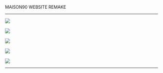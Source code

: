 MAISON90 WEBSITE REMAKE
<hr/>
<img src="https://media-hosting.imagekit.io/a2b26981b40f417c/img%201.PNG?Expires=1841349461&Key-Pair-Id=K2ZIVPTIP2VGHC&Signature=LzqHm01gDtKUQ1Yk8Kazhw8toDeqWGOHkzInU-pMDE-23gCP6P2Xj1iyISZOv9yYEmjclkPqQfH4aVPBgsAHjeFXwOIoE56vUfYBUSFdJ5hiGzjLEknTrwrYMsVry016fmrigCgTsR-SLr1J5P4Cv4zjhagCbfK~9g-dUSu4risVIPwO~rCKw-a3G61whBIF075TdLJx0HXogdHfjxdR56KNvSZa5qYWZ-nE37VcfNF3qGyy5HjNTCX90wq~5jd7J5A0XfzLauugiagVyiVS1ifIX0UDIBhzAkmoGhP-PakO8t~PIWwize8KcAbcHJt2N7TC07ttLuZ8WsILh5MEcw__"/>
<br/><br/>
<img src="https://media-hosting.imagekit.io/b350e09980e742fe/img%202.PNG?Expires=1841349461&Key-Pair-Id=K2ZIVPTIP2VGHC&Signature=ejxbCvAD-XjX3zYQ41-mQiv2S6hBD0XCjd1Atzn-5tgntsB~IPaYv26qWli4N0a7~fbNBZrFHno3W~pMNnc~3F9vF6ez4uJCXYyDbB6EXUWNhHUyVBkbVGT~VS3reacALs~djYOu6wyti-XxlyU2I8YhMPJBznB8f1gm7cHR5O8qqfMvDUCZJGz0VYAF~uTf76h1LJWut1i4leBDmCBi9eFDe-n1oaZHZpMd9wMxqqwSfV07IRkomX5zmr8PUN9zGywq7jFNIdxCscmOtmSgHZ5ZXlbeIBpV5Ck62GRAz2THsK9D9R0DhZFDeku~a-TtpOCWAq8epKSNd4Zj6dsgGA__"/>
<br/><br/>
<img src="https://media-hosting.imagekit.io/6d9189836d134d16/img%203.PNG?Expires=1841349461&Key-Pair-Id=K2ZIVPTIP2VGHC&Signature=11LeSowgWjknRxejJkyXbxxFB8D0Ek1WRg28a8lq9Pd05lYAW3mFz8Co8UpCQNvx3N0XbULPjuF11hEErS9rb9MYhLkomYt~F0WFXZ5BhKO8EV4MuMLTtP8zCQFqpvw0wOUJlOZPLimCHQp0wwYHbJuQOvv5LL18BYZ~yWWHZDvvY~Y7Ak3f8410zU17lf0WqiT3GQs1BGZF~KDyJks9Xlt9K~8IhO2Se98pUNjzF4Cdg-NtlSUlpL0nC-03wNZ24aLiz3jORvabkBBDxnz8woh2oQb5Sa2BN-Fa1aIq7G91D1HlyVfy2CBrHdM0-7~Vvq5FBdQiQh~8AY54yhoGqA__"/>
<br/><br/>
<img src="https://media-hosting.imagekit.io/a56f8c964fe34b4a/img%204.PNG?Expires=1841349461&Key-Pair-Id=K2ZIVPTIP2VGHC&Signature=PjwUeHI8FU5UFVVcsUcLMkO-RVULpdXpQkmIYAvbN8cjeDp1qvmiBQnoGHqBSAg8lXxU6uP8wuzXwpDJqajcDY-VGkGnh-hKGXyoZtCuEwoCFjbUCdMVse9YwmwlDfR7I0zBTf1BlgJ~JKbQz94Q~u2qtNq6Zn9d62kRH0Eh05drsnBSCb-CGqbCRpQgRhZnEwrDeQEiYKuRKuRd9EzehQ5nywxa5ma6KC2euiL8aoKz1JLfgtBXqUOPk4B76Tpaob5goAxor9Dt7n22iRFhMYViZoWH~agQUDLxBSJxCed7EhvcDuBMsd4fFTNBt3lU-SYP9V3nhV6KJJ2hVCgsZg__"/>
<br/><br/>
<img src="https://media-hosting.imagekit.io/183c1230a3fb4147/img%206.PNG?Expires=1841349461&Key-Pair-Id=K2ZIVPTIP2VGHC&Signature=L4mSElR75A1ftWwLp9t15Vf5wKesmk3MIgZDyCKXPmtNIPnvEHh0CrITBGYuBZmiI-2vNVINSMGWLnQySimf5qp2zc13dHXtIAxOEd2knhwOETOBwRIuCV0IgYh5bTY3dKxhL3lnpokM~6G67HA2ZF--eM-PAHcmalkgCJsGP~yoZ-N83dj4jSHGcjCTc4lCQBDeEq4tFfTQr2TbVs6b-1WH5FKqfBjMKvGqNQ~-wF0KmD8eG6PQNb2xwC6mLLisrCyjrST9RDiCITHRsRaLwlbu8Z2bZ6AFUgqUNDUSrbpXngg8AS8YD8k-RwLZ5Cf9giAjSuZHMVRy5FSqPoPV1A__"/>
<hr/>
